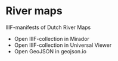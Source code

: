 # River maps

IIIF-manifests of Dutch River Maps

- Open IIIF-collection in Mirador
- Open IIIF-collection in Universal Viewer
- Open GeoJSON in geojson.io
